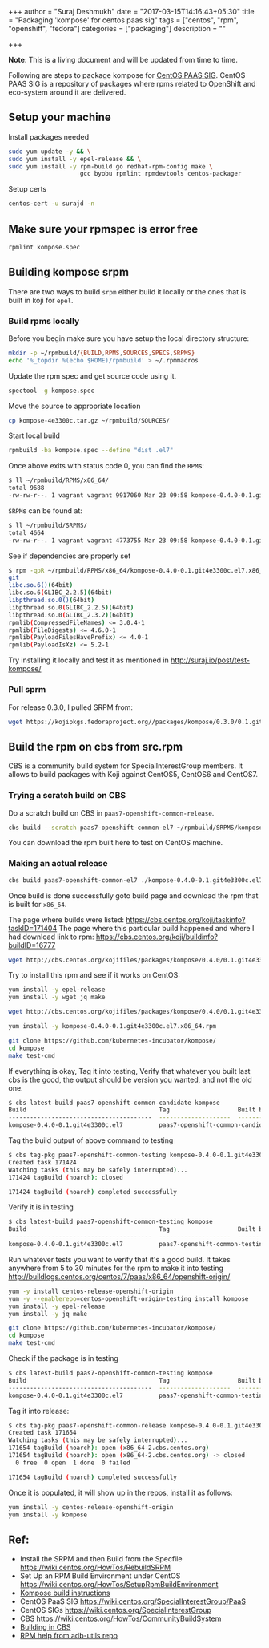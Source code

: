 +++
author = "Suraj Deshmukh"
date = "2017-03-15T14:16:43+05:30"
title = "Packaging 'kompose' for centos paas sig"
tags = ["centos", "rpm", "openshift", "fedora"]
categories = ["packaging"]
description = ""

+++


**Note**: This is a living document and will be updated from time to time.

Following are steps to package kompose for [CentOS PAAS SIG](https://wiki.centos.org/SpecialInterestGroup/PaaS). CentOS PAAS SIG is a repository of packages where rpms related to OpenShift and eco-system around it are delivered.

## Setup your machine

Install packages needed

```bash
sudo yum update -y && \
sudo yum install -y epel-release && \
sudo yum install -y rpm-build go redhat-rpm-config make \
                    gcc byobu rpmlint rpmdevtools centos-packager
```

Setup certs

```bash
centos-cert -u surajd -n
```

## Make sure your rpmspec is error free

```bash
rpmlint kompose.spec
```

## Building kompose srpm

There are two ways to build `srpm` either build it locally or the ones that is built in koji for `epel`.

### Build rpms locally

Before you begin make sure you have setup the local directory structure:

```bash
mkdir -p ~/rpmbuild/{BUILD,RPMS,SOURCES,SPECS,SRPMS}
echo '%_topdir %(echo $HOME)/rpmbuild' > ~/.rpmmacros
```

Update the rpm spec and get source code using it.

```bash
spectool -g kompose.spec
```

Move the source to appropriate location

```bash
cp kompose-4e3300c.tar.gz ~/rpmbuild/SOURCES/
```

Start local build

```bash
rpmbuild -ba kompose.spec --define "dist .el7"
```

Once above exits with status code 0, you can find the `RPM`s:

```bash
$ ll ~/rpmbuild/RPMS/x86_64/
total 9688
-rw-rw-r--. 1 vagrant vagrant 9917060 Mar 23 09:58 kompose-0.4.0-0.1.git4e3300c.el7.x86_64.rpm
```

`SRPM`s can be found at:

```bash
$ ll ~/rpmbuild/SRPMS/
total 4664
-rw-rw-r--. 1 vagrant vagrant 4773755 Mar 23 09:58 kompose-0.4.0-0.1.git4e3300c.el7.src.rpm
```

See if dependencies are properly set

```bash
$ rpm -qpR ~/rpmbuild/RPMS/x86_64/kompose-0.4.0-0.1.git4e3300c.el7.x86_64.rpm
git
libc.so.6()(64bit)
libc.so.6(GLIBC_2.2.5)(64bit)
libpthread.so.0()(64bit)
libpthread.so.0(GLIBC_2.2.5)(64bit)
libpthread.so.0(GLIBC_2.3.2)(64bit)
rpmlib(CompressedFileNames) <= 3.0.4-1
rpmlib(FileDigests) <= 4.6.0-1
rpmlib(PayloadFilesHavePrefix) <= 4.0-1
rpmlib(PayloadIsXz) <= 5.2-1
```

Try installing it locally and test it as mentioned in http://suraj.io/post/test-kompose/

### Pull sprm

For release 0.3.0, I pulled SRPM from:

```bash
wget https://kojipkgs.fedoraproject.org//packages/kompose/0.3.0/0.1.git135165b.el7/src/kompose-0.3.0-0.1.git135165b.el7.src.rpm
```

## Build the rpm on cbs from src.rpm

CBS is a community build system for SpecialInterestGroup members. It allows to build packages with Koji against CentOS5, CentOS6 and CentOS7.

### Trying a scratch build on CBS

Do a scratch build on CBS in `paas7-openshift-common-release`.

```bash
cbs build --scratch paas7-openshift-common-el7 ~/rpmbuild/SRPMS/kompose-0.4.0-0.1.git4e3300c.el7.src.rpm
```
You can download the rpm built here to test on CentOS machine.

### Making an actual release

```bash
cbs build paas7-openshift-common-el7 ./kompose-0.4.0-0.1.git4e3300c.el7.src.rpm
```

Once build is done successfully goto build page and download the rpm that is built for `x86_64`.

The page where builds were listed: https://cbs.centos.org/koji/taskinfo?taskID=171404
The page where this particular build happened and where I had download link to rpm: https://cbs.centos.org/koji/buildinfo?buildID=16777

```bash
wget http://cbs.centos.org/kojifiles/packages/kompose/0.4.0/0.1.git4e3300c.el7/x86_64/kompose-0.4.0-0.1.git4e3300c.el7.x86_64.rpm
```

Try to install this rpm and see if it works on CentOS:

```bash
yum install -y epel-release
yum install -y wget jq make

wget http://cbs.centos.org/kojifiles/packages/kompose/0.4.0/0.1.git4e3300c.el7/x86_64/kompose-0.4.0-0.1.git4e3300c.el7.x86_64.rpm

yum install -y kompose-0.4.0-0.1.git4e3300c.el7.x86_64.rpm

git clone https://github.com/kubernetes-incubator/kompose/
cd kompose
make test-cmd
```

If everything is okay, Tag it into testing,
Verify that whatever you built last cbs is the good, the output should be version you wanted, and not the old one.

```bash
$ cbs latest-build paas7-openshift-common-candidate kompose
Build                                     Tag                   Built by
----------------------------------------  --------------------  ----------------
kompose-0.4.0-0.1.git4e3300c.el7          paas7-openshift-common-candidate  surajd
```

Tag the build output of above command to testing

```bash
$ cbs tag-pkg paas7-openshift-common-testing kompose-0.4.0-0.1.git4e3300c.el7
Created task 171424
Watching tasks (this may be safely interrupted)...
171424 tagBuild (noarch): closed

171424 tagBuild (noarch) completed successfully
```

Verify it is in testing

```bash
$ cbs latest-build paas7-openshift-common-testing kompose
Build                                     Tag                   Built by
----------------------------------------  --------------------  ----------------
kompose-0.4.0-0.1.git4e3300c.el7          paas7-openshift-common-testing  surajd
```


Run whatever tests you want to verify that it's a good build.
It takes anywhere from 5 to 30 minutes for the rpm to make it into testing
http://buildlogs.centos.org/centos/7/paas/x86_64/openshift-origin/

```bash
yum -y install centos-release-openshift-origin
yum -y --enablerepo=centos-openshift-origin-testing install kompose
yum install -y epel-release
yum install -y jq make

git clone https://github.com/kubernetes-incubator/kompose/
cd kompose
make test-cmd
```

Check if the package is in testing

```bash
$ cbs latest-build paas7-openshift-common-testing kompose
Build                                     Tag                   Built by
----------------------------------------  --------------------  ----------------
kompose-0.4.0-0.1.git4e3300c.el7          paas7-openshift-common-testing  surajd
```

Tag it into release:

```bash
$ cbs tag-pkg paas7-openshift-common-release kompose-0.4.0-0.1.git4e3300c.el7
Created task 171654
Watching tasks (this may be safely interrupted)...
171654 tagBuild (noarch): open (x86_64-2.cbs.centos.org)
171654 tagBuild (noarch): open (x86_64-2.cbs.centos.org) -> closed
  0 free  0 open  1 done  0 failed

171654 tagBuild (noarch) completed successfully
```

Once it is populated, it will show up in the repos, install it as follows:

```bash
yum install -y centos-release-openshift-origin
yum install -y kompose
```

## Ref:

- Install the SRPM and then Build from the Specfile https://wiki.centos.org/HowTos/RebuildSRPM
- Set Up an RPM Build Environment under CentOS https://wiki.centos.org/HowTos/SetupRpmBuildEnvironment
- [Kompose build instructions](https://github.com/dustymabe/fedpkg-kompose/blob/a3400c73843986693dbdc831de6de7f3a029f783/notes.txt)
- CentOS PaaS SIG https://wiki.centos.org/SpecialInterestGroup/PaaS
- CentOS SIGs https://wiki.centos.org/SpecialInterestGroup
- CBS https://wiki.centos.org/HowTos/CommunityBuildSystem
- [Building in CBS](https://wiki.centos.org/HowTos/CentosPackager)
- [RPM help from adb-utils repo](https://github.com/projectatomic/adb-utils/blob/master/README.adoc#steps-to-build-the-src-rpm)
